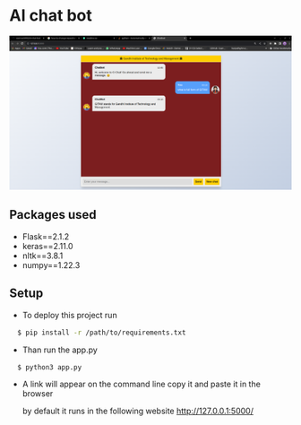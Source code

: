 # AI chat bot


![crypto](https://github.com/vavinash992/AI-chat-bot/blob/main/static/Screenshot%20from%202023-05-06%2009-18-50.png)
## Packages used

- Flask==2.1.2
- keras==2.11.0
- nltk==3.8.1
- numpy==1.22.3





## Setup

- To deploy this project run

```bash
  $ pip install -r /path/to/requirements.txt
```
- Than run the app.py 
```bash
  $ python3 app.py
```
- A link will appear on the command line copy it and paste it in the browser

    by default it runs in the following website http://127.0.0.1:5000/


